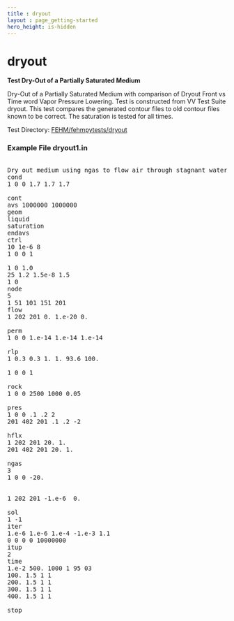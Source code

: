 ```yaml
---
title : dryout
layout : page_getting-started
hero_height: is-hidden
---
```


# dryout

**Test Dry-Out of a Partially Saturated Medium**

Dry-Out of a Partially Saturated Medium with comparison of Dryout Front vs Time word Vapor Pressure Lowering.
Test is constructed from VV Test Suite dryout. This test compares the generated contour files to old contour files known to be correct. The saturation is tested for all times.


Test Directory: [FEHM/fehmpytests/dryout](https://github.com/lanl/FEHM/tree/master/fehmpytests/dryout)


### Example File dryout1.in

<pre>

Dry out medium using ngas to flow air through stagnant water
cond
1 0 0 1.7 1.7 1.7

cont
avs 1000000 1000000
geom
liquid
saturation
endavs
ctrl
10 1e-6 8
1 0 0 1

1 0 1.0
25 1.2 1.5e-8 1.5
1 0
node
5
1 51 101 151 201
flow
1 202 201 0. 1.e-20 0.

perm
1 0 0 1.e-14 1.e-14 1.e-14

rlp
1 0.3 0.3 1. 1. 93.6 100.

1 0 0 1

rock
1 0 0 2500 1000 0.05

pres
1 0 0 .1 .2 2
201 402 201 .1 .2 -2

hflx
1 202 201 20. 1.
201 402 201 20. 1.

ngas
3
1 0 0 -20.


1 202 201 -1.e-6  0.

sol
1 -1
iter
1.e-6 1.e-6 1.e-4 -1.e-3 1.1
0 0 0 0 10000000
itup
2
time
1.e-2 500. 1000 1 95 03
100. 1.5 1 1
200. 1.5 1 1
300. 1.5 1 1
400. 1.5 1 1

stop

</pre>
